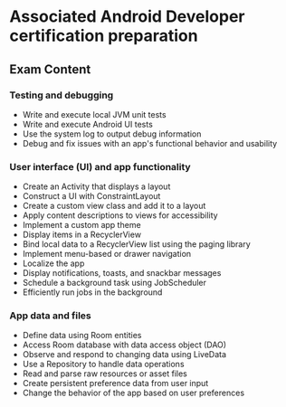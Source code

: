 # Associated Android Developer certification preparation

## Exam Content
### Testing and debugging
* Write and execute local JVM unit tests
* Write and execute Android UI tests
* Use the system log to output debug information
* Debug and fix issues with an app's functional behavior and usability

### User interface (UI) and app functionality
* Create an Activity that displays a layout
* Construct a UI with ConstraintLayout
* Create a custom view class and add it to a layout
* Apply content descriptions to views for accessibility
* Implement a custom app theme
* Display items in a RecyclerView
* Bind local data to a RecyclerView list using the paging library
* Implement menu-based or drawer navigation
* Localize the app
* Display notifications, toasts, and snackbar messages
* Schedule a background task using JobScheduler
* Efficiently run jobs in the background

### App data and files
* Define data using Room entities
* Access Room database with data access object (DAO)
* Observe and respond to changing data using LiveData
* Use a Repository to handle data operations
* Read and parse raw resources or asset files
* Create persistent preference data from user input
* Change the behavior of the app based on user preferences